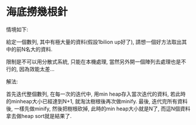 # 海底撈幾根針

情境如下:

給定一個數列, 其中有極大量的資料\(假設1bilion up好了\), 請想一個好方法取出其中的前N名大的資料.

限制是不可以用分散式系統, 只能在本機處理, 當然另外開一個陣列去處理也是不行的, 因為效能太差...

解法:

首先迭代整個數列, 在每一次的迭代中, 用min heap存入當次迭代的資料, 若此時的minheap大小已經達到N+1, 就淘汰樹根後再次做minify. 最後, 迭代完所有資料後, 一樣先做minify, 然後把樹根砍掉, 此時的min heap大小就是N了, 而這N個資料拿去做heap sort就是結果了.


